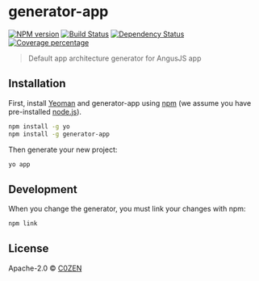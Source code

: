 # generator-app 
[![NPM version][npm-image]][npm-url] [![Build Status][travis-image]][travis-url] [![Dependency Status][daviddm-image]][daviddm-url] [![Coverage percentage][coveralls-image]][coveralls-url]
> Default app architecture generator for AngusJS app

## Installation

First, install [Yeoman](http://yeoman.io) and generator-app using [npm](https://www.npmjs.com/) (we assume you have pre-installed [node.js](https://nodejs.org/)).

```bash
npm install -g yo
npm install -g generator-app
```

Then generate your new project:

```bash
yo app
```

## Development

When you change the generator, you must link your changes with npm:

```bash
npm link
```

## License

Apache-2.0 © [C0ZEN](http://www.geoffreytestelin.com/)


[npm-image]: https://badge.fury.io/js/generator-app.svg
[npm-url]: https://npmjs.org/package/generator-app
[travis-image]: https://travis-ci.org/C0ZEN/generator-app.svg?branch=master
[travis-url]: https://travis-ci.org/C0ZEN/generator-app
[daviddm-image]: https://david-dm.org/C0ZEN/generator-app.svg?theme=shields.io
[daviddm-url]: https://david-dm.org/C0ZEN/generator-app
[coveralls-image]: https://coveralls.io/repos/C0ZEN/generator-app/badge.svg
[coveralls-url]: https://coveralls.io/r/C0ZEN/generator-app

